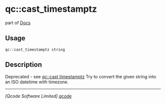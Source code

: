 qc::cast_timestamptz
====================

part of [Docs](../index.md)

Usage
-----
`qc::cast_timestamptz string`

Description
-----------
Deprecated - see [qc::cast timestamptz]
Try to convert the given string into an ISO datetime with timezone.

----------------------------------
*[Qcode Software Limited] [qcode]*

[qcode]: http://www.qcode.co.uk "Qcode Software"
[qc::cast timestamptz]: cast-timestamptz.md